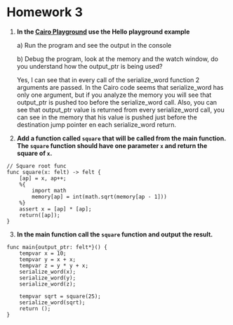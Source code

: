 # Homework 3
1. **In the [Cairo Playground](https://www.cairo-lang.org/playground/) use the Hello playground example**

	a) Run the program and see the output in the console
	
	b) Debug the program, look at the memory and the watch window, do you understand how the output_ptr is being used?
	
	
	
	Yes, I can see that in every call of the serialize_word function 2 arguments are passed. In the Cairo code seems that serialize_word has only one argument, but if you analyze the memory you will see that output_ptr is pushed too before the serialize_word call. Also, you can see that output_ptr value is returned from every serialize_word call, you can see in the memory that his value is pushed just before the destination jump pointer en each serialize_word return.

	
2. **Add a function called `square` that will be called from the main function. The `square` function should have one parameter `x` and return the square of `x`.**

````
// Square root func
func square(x: felt) -> felt {
    [ap] = x, ap++;
    %{
        import math
        memory[ap] = int(math.sqrt(memory[ap - 1]))
    %}
    assert x = [ap] * [ap];
    return([ap]);
}
````



3. **In the main function call the `square` function and output the result.**

````
func main{output_ptr: felt*}() {
    tempvar x = 10;
    tempvar y = x + x;
    tempvar z = y * y + x;
    serialize_word(x);
    serialize_word(y);
    serialize_word(z);
    
    tempvar sqrt = square(25);
    serialize_word(sqrt);
    return ();
}
````